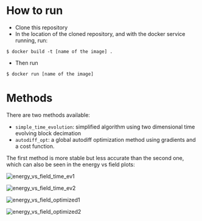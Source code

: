 # How to run

-   Clone this repository
-   In the location of the cloned repository, and with the docker service running, run:

```shell
$ docker build -t [name of the image] .
```

-   Then run

```shell
$ docker run [name of the image]
```

# Methods

There are two methods available:
- `simple_time_evolution`: simplified algorithm using two dimensional time evolving block decimation
- `autodiff_opt`: a global autodiff optimization method using gradients and a cost function.

The first method is more stable but less accurate than the second one, which can also be seen in
the energy vs field plots:

![energy_vs_field_time_ev1](https://user-images.githubusercontent.com/49079733/185738179-1e31a0d6-37fe-4335-832a-f2f092e8275f.png)

![energy_vs_field_time_ev2](https://user-images.githubusercontent.com/49079733/185738189-3b371a12-920c-4511-9a5a-ebb928ee1fbb.png)

![energy_vs_field_optimized1](https://user-images.githubusercontent.com/49079733/185738195-048bfb36-df3d-4b5c-bbe0-213780eb53d2.png)

![energy_vs_field_optimized2](https://user-images.githubusercontent.com/49079733/185738234-730444b5-f2de-45b5-b883-37caf3fa0879.png)
